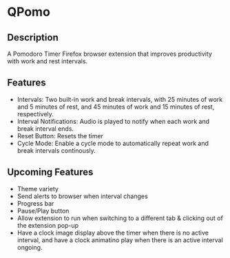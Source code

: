 # QPomo

## Description
A Pomodoro Timer Firefox browser extension that improves productivity with work and rest intervals.

## Features
* Intervals: Two built-in work and break intervals, with 25 minutes of work and 5 minutes of rest, and 45 minutes of work and 15 minutes of rest, respectively.
* Interval Notifications: Audio is played to notify when each work and break interval ends. 
* Reset Button: Resets the timer
* Cycle Mode: Enable a cycle mode to automatically repeat work and break intervals continously.

## Upcoming Features
* Theme variety 
* Send alerts to browser when interval changes 
* Progress bar 
* Pause/Play button 
* Allow extension to run when switching to a different tab & clicking out of the extension pop-up
* Have a clock image display above the timer when there is no active interval, and have a clock animatino play when there is an active interval ongoing. 
